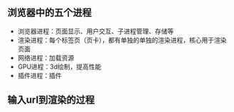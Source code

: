 ## 浏览器中的五个进程

- 浏览器进程：页面显示、用户交互、子进程管理、存储等
- 渲染进程：每个标签页（页卡），都有单独的单独的渲染进程，核心用于渲染页面
- 网络进程：加载资源
- GPU进程：3d绘制，提高性能
- 插件进程：插件


## 输入url到渲染的过程


## 
